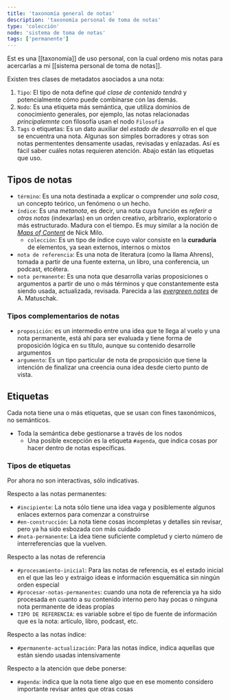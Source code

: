 ```yaml
---
title: 'taxonomía general de notas'
description: 'taxonomía personal de toma de notas'
type: 'colección'
node: 'sistema de toma de notas'
tags: ['permanente']
---
```


Est es una [[taxonomía]] de uso personal, con la cual ordeno mis notas para acercarlas a mi [[sistema personal de toma de notas]].

Existen tres clases de metadatos asociados a una nota: 

1. `Tipo`: El tipo de nota define *qué clase de contenido tendrá* y potencialmente cómo puede combinarse con las demás.
2. `Nodo`: Es una etiqueta más semántica, que utiliza dominios de conocimiento generales, por ejemplo, las notas relacionadas *principalemnte* con filosofía usan el nodo `Filosofía`
3. `Tags` o etiquetas: Es un dato auxiliar del *estado de desarrollo* en el que se encuentra una nota. Algunas son simples borradores y otras son notas permententes densamente usadas, revisadas y enlazadas. Así es fácil saber cuáles notas requieren atención. Abajo están las etiquetas que uso.

## Tipos de notas

- `término`: Es una nota destinada a explicar o comprender *una sola cosa*, un concepto teórico, un fenómeno o un hecho.
- `índice`: Es una *metanota*, es decir, una nota cuya función es *referir a otras notas* (indexarlas) en un orden creativo, arbitrario, exploratorio o más estructurado. Madura con el tiempo. Es muy similar a la noción de [*Maps of Content*](https://forum.obsidian.md/t/on-the-process-of-making-mocs/1060) de Nick Milo.
	- `colección`: Es un tipo de índice cuyo valor consiste en la **curaduría** de elementos, ya sean externos, internos o mixtos
- `nota de referencia`: Es una nota de literatura (como la llama Ahrens), tomada a partir de una fuente externa, un libro, una conferencia, un podcast, etcétera. 
- `nota permanente`: Es una nota que desarrolla varias proposiciones o argumentos a partir de uno o más términos y que constantemente esta siendo usada, actualizada, revisada. Parecida a las [*evergreen notes*](https://notes.andymatuschak.org/z4SDCZQeRo4xFEQ8H4qrSqd68ucpgE6LU155C) de A. Matuschak.

### Tipos complementarios de notas

- `proposición`: es un intermedio entre una idea que te llega al vuelo y una nota permanente, está ahí para ser evaluada y tiene forma de proposición lógica en su título, aunque su contenido desarrolle argumentos
- `argumento`: Es un tipo particular de nota de proposición que tiene la intención de finalizar una creencia ouna idea desde cierto punto de vista.

## Etiquetas

Cada nota tiene una o más etiquetas, que se usan con fines taxonómicos, no semánticos.
- Toda la semántica debe gestionarse a través de los nodos
	- Una posible excepción es la etiqueta `#agenda`, que indica cosas por hacer dentro de notas específicas.

### Tipos de etiquetas

Por ahora no son interactivas, sólo indicativas. 

Respecto a las notas permanentes:

- `#incipiente`:  La nota sólo tiene una idea vaga y posiblemente algunos enlaces externos para comenzar a construirse
- `#en-construcción`: La nota tiene cosas incompletas y detalles sin revisar, pero ya ha sido esbozada con más cuidado
- `#nota-permanente`: La idea tiene suficiente completud y cierto número de interreferencias que la vuelven.

Respecto a las notas de referencia

- `#procesamiento-inicial`: Para las notas de referencia, es el estado inicial en el que las leo y extraigo ideas e información esquemática sin ningún orden especial
- `#procesar-notas-permanentes`: cuando una nota de referencia ya ha sido procesada en cuanto a su contenido interno pero hay pocas o ninguna nota permanente de ideas propias
- `TIPO DE REFERENCIA`: es variable sobre el tipo de fuente de información que es la nota: artículo, libro, podcast, etc.

Respecto a las notas índice:

- `#permanente-actualización`: Para las notas índice, indica aquellas que están siendo usadas intensivamente

Respecto a la atención que debe ponerse:

- `#agenda`: indica que la nota tiene algo que en ese momento considero importante revisar antes que otras cosas

